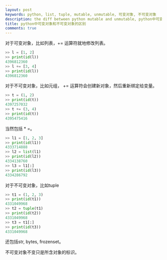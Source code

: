 ```yaml
---
layout: post
keywords: python, list, tuple, mutable, unmutable, 可变对象, 不可变对象
description: the diff between python mutable and unmutable, python中可变对象和不可变对象的区别
title: python中可变对象和不可变对象的区别
comments: true
---
```


对于可变对象，比如列表，+= 运算符就地修改列表。

```python
>> l = [1, 2]
>> print(id(l))
4396812360
>> l += [3, 4]
>> print(id(l))
4396812360
```

对于不可变对象，比如元组， += 运算符会创建新对象，然后重新绑定给变量。

```python
>> t = (1, 2)
>> print(id(t))
4397257032
>> t += (3, 4)
>> print(id(t))
4395475416
```
当然包括 * =。


```python
>> l1 = [1, 2, 3]
>> print(id(l1))
4333714888
>> l2 = list(l1)
>> print(id(l2))
4334138760
>> l3 = l1[:]
>> print(id(l3))
4334286792
```

对于不可变对象，比如tuple
```python
>> t1 = (1, 2, 3)
>> print(id(t1))
4331049968
>> t2 = tuple(t1)
>> print(id(t2))
4331049968
>> t3 = t1[:]
>> print(id(t3))
4331049968
```
还包括str, bytes, frozenset。

不可变对象不变只是所含对象的标识。
